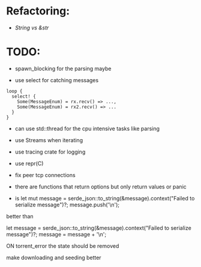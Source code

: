 # Refactoring:
- *String vs &str*

# TODO:
- spawn_blocking for the parsing maybe

- use select for catching messages
```
loop {
  select! {
    Some(MessageEnum) = rx.recv() => ...,
    Some(MessageEnum) = rx2.recv() => ...
  }
}
```

- can use std::thread for the cpu intensive tasks like parsing
- use Streams when iterating
- use tracing crate for logging

- use repr(C)

- fix peer tcp connections

- there are functions that return options but only return values or panic

- is 
let mut message = serde_json::to_string(&message).context("Failed to serialize message")?;
message.push('\n');

better than

let message = serde_json::to_string(&message).context("Failed to serialize message")?;
message = message + '\n';

ON torrent_error the state should be removed

make downloading and seeding better